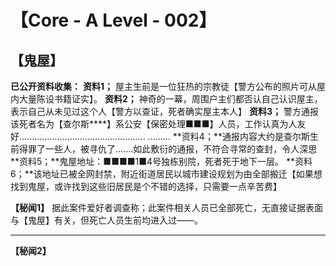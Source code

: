 # 【Core - A Level - 002】
## 【鬼屋】

**已公开资料收集：**
**资料1；**
屋主生前是一位狂热的宗教徒【警方公布的照片可从屋内大量陈设书籍证实】。
**资料2；**
神奇的一幕，周围户主们都否认自己认识屋主，表示自己从未见过这个人【警方以查证，死者确实屋主本人】
**资料3；**
警方通报该死者名为【查尔斯****】系公安【保密处理■■■】人员，工作认真为人友好..................................................
.........
**资料4；**通报内容大约是查尔斯生前得罪了一些人，被寻仇了.......如此敷衍的通报，不符合寻常的查封，令人深思
**资料5；**鬼屋地址：■■■■1■4号独栋别院，死者死于地下一层。
**资料6；**该地址已被全网封禁，附近街道居民以城市建设规划为由全部搬迁【如果想找到鬼屋，或许找到这些旧居民是个不错的选择，只需要一点辛苦费】


**【秘闻1】**
据此案件爱好者调查称；此案件相关人员已全部死亡，无直接证据表面与【鬼屋】有关，但死亡人员生前均进入过——。
** **
**【秘闻2】**

